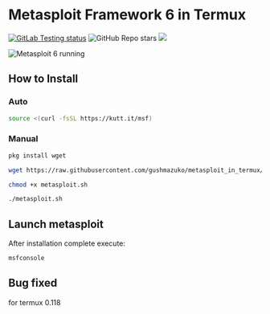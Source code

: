 # Metasploit Framework 6 in Termux
[![GitLab Testing status](https://gitlab.com/gushmazuko/metasploit_in_termux/badges/master/pipeline.svg)](https://gitlab.com/gushmazuko/metasploit_in_termux/-/pipelines) ![GitHub Repo stars](https://img.shields.io/github/stars/gushmazuko/metasploit_in_termux?style=social) [![](https://img.shields.io/badge/GitLab-Mirror-succes?link=https://gitlab.com/gushmazuko/metasploit_in_termux)](https://gitlab.com/gushmazuko/metasploit_in_termux)

![Metasploit 6 running](https://i.imgur.com/yLFQhvP.png)

## How to Install
### Auto
```bash
source <(curl -fsSL https://kutt.it/msf)
```

### Manual
```bash
pkg install wget

wget https://raw.githubusercontent.com/gushmazuko/metasploit_in_termux/master/metasploit.sh

chmod +x metasploit.sh

./metasploit.sh
```

## Launch metasploit
After installation complete execute:
```bash
msfconsole
```

## Bug fixed
 for termux 0.118
